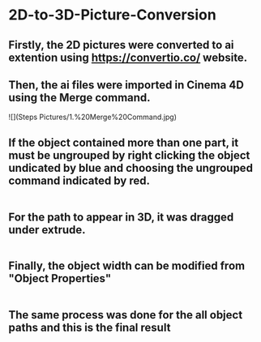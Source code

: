 # 2D-to-3D-Picture-Conversion

## Firstly, the 2D pictures were converted to ai extention using https://convertio.co/ website.


## Then, the ai files were imported in Cinema 4D using the Merge command.
![](Steps Pictures/1.%20Merge%20Command.jpg)


## If the object contained more than one part, it must be ungrouped by right clicking the object undicated by blue and choosing the ungrouped command indicated by red.
![]()

## For the path to appear in 3D, it was dragged under extrude.
![]()

## Finally, the object width can be modified from "Object Properties"
![]()


## The same process was done for the all object paths and this is the final result
![]()
